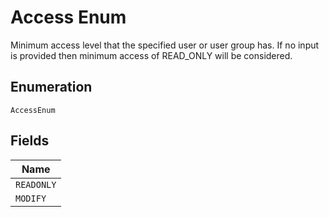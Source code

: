 
# Access Enum

Minimum access level that the specified user or user group has. If no input is provided then minimum access of READ_ONLY will be considered.

## Enumeration

`AccessEnum`

## Fields

| Name |
|  --- |
| `READONLY` |
| `MODIFY` |

